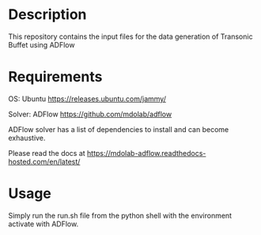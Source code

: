 # Description
This repository contains the input files for the data generation of Transonic Buffet using ADFlow

# Requirements
OS: Ubuntu https://releases.ubuntu.com/jammy/

Solver: ADFlow https://github.com/mdolab/adflow

ADFlow solver has a list of dependencies to install and can become exhaustive.

Please read the docs at https://mdolab-adflow.readthedocs-hosted.com/en/latest/

# Usage
Simply run the run.sh file from the python shell with the environment activate with ADFlow.

